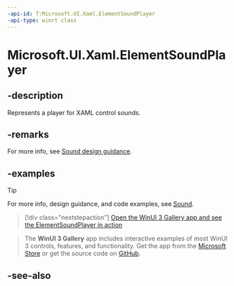 ```yaml
---
-api-id: T:Microsoft.UI.Xaml.ElementSoundPlayer
-api-type: winrt class
---
```


<!-- Class syntax.
public class ElementSoundPlayer : Windows.UI.Xaml.IElementSoundPlayer
-->

# Microsoft.UI.Xaml.ElementSoundPlayer

## -description
Represents a player for XAML control sounds.

## -remarks
For more info, see [Sound design guidance](/windows/apps/design/style/sound).

## -examples

> [!TIP]
> For more info, design guidance, and code examples, see [Sound](/windows/apps/design/style/sound).

> [!div class="nextstepaction"]
> [Open the WinUI 3 Gallery app and see the ElementSoundPlayer in action](winui3gallery:/item/Sound)

> The **WinUI 3 Gallery** app includes interactive examples of most WinUI 3 controls, features, and functionality. Get the app from the [Microsoft Store](https://www.microsoft.com/store/productId/9P3JFPWWDZRC) or get the source code on [GitHub](https://github.com/microsoft/WinUI-Gallery).

## -see-also

